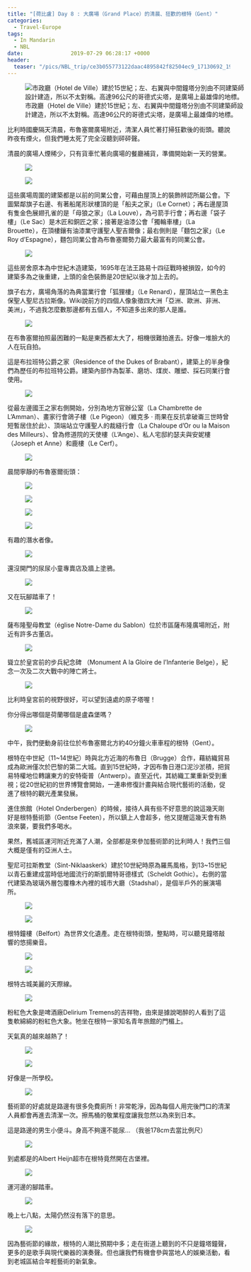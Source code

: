```yaml
---
title: "[荷比盧] Day 8 : 大廣場（Grand Place）的清晨、狂歡的根特（Gent）"
categories:
  - Travel-Europe
tags:
  - In Mandarin
  - NBL
date:               2019-07-29 06:28:17 +0000
header:
  teaser: "/pics/NBL_trip/ce3b055773122daac4895842f82504ec9_17130692_190727_0012.jpg"
---
```

<figure style="width: 100%" class="align-center">
<img src="/pics/NBL_trip/ce3b055773122daac4895842f82504ec9_17130692_190727_0012.jpg" alt="市政廳（Hotel de Ville）建於15世紀；左、右翼與中間鐘塔分別由不同建築師設計建造，所以不太對稱。高達96公尺的哥德式尖塔，是廣場上最雄偉的地標。">
<figcaption>市政廳（Hotel de Ville）建於15世紀；左、右翼與中間鐘塔分別由不同建築師設計建造，所以不太對稱。高達96公尺的哥德式尖塔，是廣場上最雄偉的地標。</figcaption>
</figure>

比利時國慶隔天清晨，布魯塞爾廣場附近，清潔人員忙著打掃狂歡後的街頭。聽說昨夜有煙火，但我們睡太死了完全沒聽到砰砰聲。


清晨的廣場人煙稀少，只有貨車忙著向廣場的餐廳補貨，準備開始新一天的營業。

<figure style="width: 80%" class="align-center">
<img src="/pics/NBL_trip/IMG_6729.jpg">
</figure>
<figure style="width: 80%" class="align-center">
<img src="/pics/NBL_trip/ce3b055773122daac4895842f82504ec9_17130692_190727_0026.jpg">
</figure>


這些廣場周圍的建築都是以前的同業公會，可藉由屋頂上的裝飾辨認所屬公會。下圖緊鄰旗子右邊、有著船尾形狀樓頂的是「船夫之家」（Le Cornet）；再右邊屋頂有隻金色展翅孔雀的是「母狼之家」（La Louve），為弓箭手行會；再右邊「袋子樓」（Le Sac）是木匠和銅匠之家；接著是油漆公會「獨輪車樓」（La Brouette），在頂樓鑲有油漆業守護聖人聖吉爾像；最右側則是「麵包之家」（Le Roy d’Espagne），麵包同業公會為布魯塞爾勢力最大最富有的同業公會。
<figure style="width: 100%" class="align-center">
<img src="/pics/NBL_trip/IMG_6727.jpg">
</figure>

這些房舍原本為中世紀木造建築，1695年在法王路易十四征戰時被損毀，如今的建築多為之後重建，上頭的金色裝飾是20世紀以後才加上去的。



旗子右方，廣場角落的為典當業行會「狐狸樓」（Le Renard），屋頂站立一黑色主保聖人聖尼古拉斯像。Wiki說前方的四個人像象徵四大洲「亞洲、歐洲、非洲、美洲」，不過我怎麼數那邊都有五個人，不知道多出來的那人是誰。
<figure style="width: 80%" class="align-center">
<img src="/pics/NBL_trip/IMG_6731.jpg">
</figure>


在布魯塞爾拍照最困難的一點是東西都太大了，相機很難拍進去。好像一堆臉大的人在玩自拍。



這是布拉班特公爵之家（Residence of the Dukes of Brabant），建築上的半身像們為歷任的布拉班特公爵。建築內部作為製革、磨坊、煤炭、雕塑、採石同業行會使用。
<figure style="width: 80%" class="align-center">
<img src="/pics/NBL_trip/ce3b055773122daac4895842f82504ec9_17130692_190727_0019.jpg">
</figure>




從最左邊國王之家右側開始，分別為地方官辦公室（La Chambrette de L’Amman）、畫家行會鴿子樓（Le Pigeon）（維克多 · 雨果在反抗拿破崙三世時曾短暫居住於此）、頂端站立守護聖人的裁縫行會（La Chaloupe d’Or ou la Maison des Milleurs）、曾為修道院的天使樓（L’Ange）、私人宅邸約瑟夫與安妮樓（Joseph et Anne）和鹿樓（Le Cerf）。
<figure style="width: 100%" class="align-center">
<img src="/pics/NBL_trip/IMG_6722.jpg">
</figure>


晨間寧靜的布魯塞爾街頭：
<figure style="width: 80%" class="align-center">
<img src="/pics/NBL_trip/IMG_6749.jpg">
</figure>
<figure style="width: 80%" class="align-center">
<img src="/pics/NBL_trip/IMG_6742.jpg">
</figure>
<figure style="width: 80%" class="align-center">
<img src="/pics/NBL_trip/IMG_6750.jpg">
</figure>
<figure style="width: 80%" class="align-center">
<img src="/pics/NBL_trip/ce3b055773122daac4895842f82504ec9_17130692_190727_0067.jpg">
</figure>

有趣的潛水者像。
<figure style="width: 80%" class="align-center">
<img src="/pics/NBL_trip/IMG_6743.jpg">
</figure>


還沒開門的尿尿小童專賣店及牆上塗鴉。
<figure style="width: 80%" class="align-center">
<img src="/pics/NBL_trip/IMG_6738.jpg">
</figure>

又在玩腳踏車了！
<figure style="width: 80%" class="align-center">
<img src="/pics/NBL_trip/IMG_6734.jpg">
</figure>

薩布隆聖母教堂（église Notre-Dame du Sablon）位於市區薩布隆廣場附近，附近有許多古董店。
<figure style="width: 80%" class="align-center">
<img src="/pics/NBL_trip/ce3b055773122daac4895842f82504ec9_17130692_190727_0064.jpg">
</figure>


聳立於皇宮前的步兵紀念碑 （Monument A la Gloire de l’Infanterie Belge），紀念一次及二次大戰中的陣亡將士。
<figure style="width: 80%" class="align-center">
<img src="/pics/NBL_trip/IMG_6746.jpg">
</figure>


比利時皇宮前的視野很好，可以望到遠處的原子塔喔！

你分得出哪個是荷蘭哪個是盧森堡嗎？
<figure style="width: 100%" class="align-center">
<img src="/pics/NBL_trip/IMG_6747.jpg">
</figure>




中午，我們便動身前往位於布魯塞爾北方約40分鐘火車車程的根特（Gent）。

根特在中世紀（11~14世紀）時與北方近海的布魯日（Brugge）合作，藉紡織貿易成為歐洲僅次於巴黎的第二大城。直到15世紀時，才因布魯日港口泥沙淤積，把貿易特權地位轉讓東方的安特衛普（Antwerp）。直至近代，其紡織工業重新受到重視；從20世紀初的世界博覽會開始，一連串修復計畫與結合現代藝術的活動，促進了根特的觀光產業發展。

進住旅館（Hotel Onderbergen）的時候，接待人員有些不好意思的說這幾天剛好是根特藝術節（Gentse Feeten），所以鎮上人會超多，他又提醒這幾天會有熱浪來襲，要我們多喝水。

果然，舊城區運河附近充滿了人潮，全部都是來參加藝術節的比利時人！我們三個大概是僅有的亞洲人士。

聖尼可拉斯教堂（Sint-Niklaaskerk）建於10世紀時原為羅馬風格，到13~15世紀以青石重建成當時低地國流行的斯凱爾特哥德樣式（Scheldt Gothic）。右側的當代建築為玻璃外層包覆橡木內裡的城市大廳（Stadshal），是個半戶外的展演場所。

<figure style="width: 100%" class="align-center">
<img src="/pics/NBL_trip/ce3b055773122daac4895842f82504ec9_17130692_190727_0046.jpg">
</figure>
<figure style="width: 80%" class="align-center">
<img src="/pics/NBL_trip/IMG_6756.jpg">
</figure>




根特鐘樓（Belfort）為世界文化遺產。走在根特街頭，整點時，可以聽見鐘塔敲響的悠揚樂音。
<figure style="width: 80%" class="align-center">
<img src="/pics/NBL_trip/ce3b055773122daac4895842f82504ec9_17130692_190727_0047.jpg">
</figure>
<figure style="width: 80%" class="align-center">
<img src="/pics/NBL_trip/IMG_6757.jpg">
</figure>



根特古城美麗的天際線。
<figure style="width: 100%" class="align-center">
<img src="/pics/NBL_trip/Photo-2019-07-22-6-55-02-PM.jpg">
</figure>

粉紅色大象是啤酒廠Delirium Tremens的吉祥物，由來是據說喝醉的人看到了這隻軟綿綿的粉紅色大象。牠坐在根特一家知名青年旅館的門楣上。

天氣真的越來越熱了！

<figure style="width: 100%" class="align-center">
<img src="/pics/NBL_trip/IMG_6759.jpg">
</figure>
<figure style="width: 100%" class="align-center">
<img src="/pics/NBL_trip/IMG_6763.jpg">
</figure>


好像是一所學校。
<figure style="width: 100%" class="align-center">
<img src="/pics/NBL_trip/IMG_6760.jpg">
</figure>


藝術節的好處就是路邊有很多免費廁所！非常乾淨，因為每個人用完後門口的清潔人員都會再進去清潔一次。擦馬桶的敬業程度讓我忽然以為來到日本。

這是路邊的男生小便斗。身高不夠還不能尿… （我爸178cm去當比例尺）
<figure style="width: 80%" class="align-center">
<img src="/pics/NBL_trip/ce3b055773122daac4895842f82504ec9_17130692_190727_0056.jpg">
</figure>


到處都是的Albert Heijn超市在根特竟然開在古堡裡。
<figure style="width: 80%" class="align-center">
<img src="/pics/NBL_trip/ce3b055773122daac4895842f82504ec9_17130692_190727_0058.jpg">
</figure>


運河邊的腳踏車。
<figure style="width: 100%" class="align-center">
<img src="/pics/NBL_trip/IMG_6774.jpg">
</figure>


晚上七八點，太陽仍然沒有落下的意思。
<figure style="width: 100%" class="align-center">
<img src="/pics/NBL_trip/IMG_6770.jpg">
</figure>




因為藝術節的緣故，根特的人潮比預期中多；走在街道上聽到的不只是鐘塔鐘聲，更多的是歌手與現代樂器的演奏聲。但也讓我們有機會參與當地人的娛樂活動，看到老城區結合年輕藝術的新氣象。
